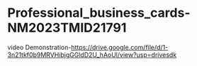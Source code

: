 # Professional_business_cards-NM2023TMID21791

video Demonstration-https://drive.google.com/file/d/1-3n21tkf0b9MRVHibjgGGldD2U_hAoUl/view?usp=drivesdk
